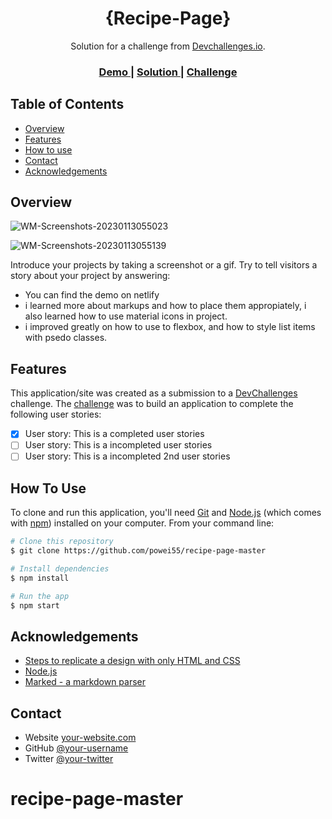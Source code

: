 <h1 align="center">{Recipe-Page}</h1>

<div align="center">
   Solution for a challenge from  <a href="http://devchallenges.io" target="_blank">Devchallenges.io</a>.
</div>

<div align="center">
  <h3>
    <a href="https://{profound-biscuit-9f3b2e.netlify.app}">
      Demo
    </a>
    <span> | </span>
    <a href="https://{devchallenges.io/solutions/QHvo7UsouIAruI20ud0W}">
      Solution
    </a>
    <span> | </span>
    <a href="https://{//devchallenges.io/challenges/OEKdUZ6xs0h99C38XVht}">
      Challenge
    </a>
  </h3>
</div>

<!-- TABLE OF CONTENTS -->

## Table of Contents

- [Overview](#overview)
- [Features](#features)
- [How to use](#how-to-use)
- [Contact](#contact)
- [Acknowledgements](#acknowledgements)

<!-- OVERVIEW -->

## Overview

![WM-Screenshots-20230113055023](https://user-images.githubusercontent.com/94329479/212240416-08ad8ec2-cf7d-46eb-9826-97c37e3e70fe.png)

![WM-Screenshots-20230113055139](https://user-images.githubusercontent.com/94329479/212240458-1771466b-5b6b-46d6-88a3-2a257877b403.png)



Introduce your projects by taking a screenshot or a gif. Try to tell visitors a story about your project by answering:

- You can find the demo on netlify
- i learned more about markups and how to place them appropiately, i also learned how to use material icons in project.
- i improved greatly on how to use to flexbox, and how to style list items with psedo classes.

## Features

This application/site was created as a submission to a [DevChallenges](https://devchallenges.io/challenges) challenge. The [challenge](https://devchallenges.io/challenges/TtUjDt19eIHxNQ4n5jps) was to build an application to complete the following user stories:

- [x] User story: This is a completed user stories
- [ ] User story: This is a incompleted user stories
- [ ] User story: This is a incompleted 2nd user stories

## How To Use

To clone and run this application, you'll need [Git](https://git-scm.com) and [Node.js](https://nodejs.org/en/download/) (which comes with [npm](http://npmjs.com)) installed on your computer. From your command line:

```bash
# Clone this repository
$ git clone https://github.com/powei55/recipe-page-master

# Install dependencies
$ npm install

# Run the app
$ npm start
```

## Acknowledgements

- [Steps to replicate a design with only HTML and CSS](https://devchallenges-blogs.web.app/how-to-replicate-design/)
- [Node.js](https://nodejs.org/)
- [Marked - a markdown parser](https://github.com/chjj/marked)

## Contact

- Website [your-website.com](https://{your-web-site-link})
- GitHub [@your-username](https://{github.com/powei55})
- Twitter [@your-twitter](https://{twitter.com/powei55})

# recipe-page-master

